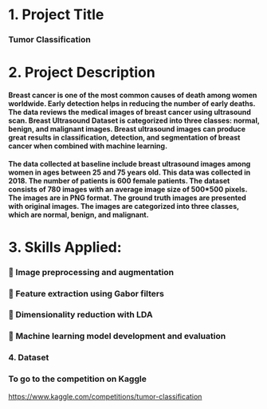 # 1. Project Title
### Tumor Classification
# 2. Project Description
#### Breast cancer is one of the most common causes of death among women worldwide. Early detection helps in reducing the number of early deaths. The data reviews the medical images of breast cancer using ultrasound scan. Breast Ultrasound Dataset is categorized into three classes: normal, benign, and malignant images. Breast ultrasound images can produce great results in classification, detection, and segmentation of breast cancer when combined with machine learning.

#### The data collected at baseline include breast ultrasound images among women in ages between 25 and 75 years old. This data was collected in 2018. The number of patients is 600 female patients. The dataset consists of 780 images with an average image size of 500*500 pixels. The images are in PNG format. The ground truth images are presented with original images. The images are categorized into three classes, which are normal, benign, and malignant.

# 3. Skills Applied:
###  Image preprocessing and augmentation
###  Feature extraction using Gabor filters
###  Dimensionality reduction with LDA
###  Machine learning model development and evaluation
### 4. Dataset
### To go to the competition on Kaggle 
https://www.kaggle.com/competitions/tumor-classification
